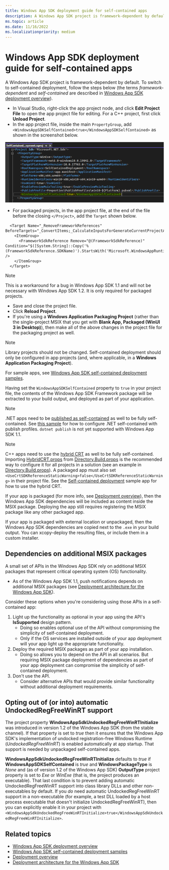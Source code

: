 ```yaml
---
title: Windows App SDK deployment guide for self-contained apps
description: A Windows App SDK project is framework-dependent by default. To switch to self-contained deployment, follow the steps in this article (the terms *framework-dependent* and *self-contained* are described in [Windows App SDK deployment overview](../deploy-overview.md)).
ms.topic: article
ms.date: 11/16/2022
ms.localizationpriority: medium
---
```


# Windows App SDK deployment guide for self-contained apps

A Windows App SDK project is framework-dependent by default. To switch to self-contained deployment, follow the steps below (the terms *framework-dependent* and *self-contained* are described in [Windows App SDK deployment overview](../deploy-overview.md)).

* In Visual Studio, right-click the app project node, and click **Edit Project File** to open the app project file for editing. For a C++ project, first click **Unload Project**.
* In the app project file, inside the main `PropertyGroup`, add `<WindowsAppSDKSelfContained>true</WindowsAppSDKSelfContained>` as shown in the screenshot below.

![Screenshot showing the WindowsAppSDKSelfContained property set in a project file.](../../images/winappsdk-self-contained.png)
* For packaged projects, in the app project file, at the end of the file before the closing `</Project>`, add the `Target` shown below.

```
  <Target Name="_RemoveFrameworkReferences" BeforeTargets="_ConvertItems;_CalculateInputsForGenerateCurrentProjectAppxManifest">
    <ItemGroup>
      <FrameworkSdkReference Remove="@(FrameworkSdkReference)" Condition="$([System.String]::Copy('%(FrameworkSdkReference.SDKName)').StartsWith('Microsoft.WindowsAppRuntime.'))" />
    </ItemGroup>
  </Target>
```

> [!NOTE]
> This is a workaround for a bug in Windows App SDK 1.1 and will not be necessary with Windows App SDK 1.2. It is only required for packaged projects.
* Save and close the project file.
* Click **Reload Project**.
* If you're using a **Windows Application Packaging Project** (rather than the single-project MSIX that you get with **Blank App, Packaged (WinUI 3 in Desktop)**), then make all of the above changes in the project file for the packaging project as well.

> [!NOTE]
> Library projects should not be changed. Self-contained deployment should only be configured in app projects (and, where applicable, in a **Windows Application Packaging Project**).

For sample apps, see [Windows App SDK self-contained deployment samples](https://github.com/microsoft/WindowsAppSDK-Samples/tree/main/Samples/SelfContainedDeployment).

Having set the `WindowsAppSDKSelfContained` property to `true` in your project file, the contents of the Windows App SDK Framework package will be extracted to your build output, and deployed as part of your application.

> [!NOTE]
> .NET apps need to be [published as self-contained](/dotnet/core/deploying/#publish-self-contained) as well to be fully self-contained. See [this sample](https://github.com/microsoft/WindowsAppSDK-Samples/blob/f1a30c2524c785739fee842d02a1ea15c1362f8f/Samples/SelfContainedDeployment/cs-winui-unpackaged/SelfContainedDeployment.csproj#L12) for how to configure .NET self-contained with publish profiles. `dotnet publish` is not yet supported with Windows App SDK 1.1.

> [!NOTE]
> C++ apps need to use the [hybrid CRT](https://github.com/microsoft/WindowsAppSDK/blob/main/docs/Coding-Guidelines/HybridCRT.md#what-is-the-hybrid-crt) as well to be fully self-contained. Importing [HybridCRT.props](https://github.com/microsoft/WindowsAppSDK/blob/main/HybridCRT.props) from [Directory.Build.props](/visualstudio/msbuild/customize-your-build#directorybuildprops-and-directorybuildtargets) is the recommended way to configure it for all projects in a solution (see an example in [Directory.Build.props](https://github.com/microsoft/WindowsAppSDK-Samples/blob/43404afcc4e72294b3e2706d2eff12418dbb815a/Samples/SelfContainedDeployment/cpp-winui-unpackaged/Directory.Build.props#L3)). A packaged app must also set `<UseCrtSDKReferenceStaticWarning>false</UseCrtSDKReferenceStaticWarning>` in their project file. See the [Self-contained deployment](https://github.com/microsoft/WindowsAppSDK-Samples/tree/main/Samples/SelfContainedDeployment/) sample app for how to use the hybrid CRT.

If your app is packaged (for more info, see [Deployment overview](../index.md)), then the Windows App SDK dependencies will be included as content inside the MSIX package. Deploying the app still requires registering the MSIX package like any other packaged app.

If your app is packaged with external location or unpackaged, then the Windows App SDK dependencies are copied next to the `.exe` in your build output. You can xcopy-deploy the resulting files, or include them in a custom installer.

## Dependencies on additional MSIX packages

A small set of APIs in the Windows App SDK rely on additional MSIX packages that represent critical operating system (OS) functionality.

* As of the Windows App SDK 1.1, push notifications depends on additional MSIX packages (see [Deployment architecture for the Windows App SDK](../../windows-app-sdk/deployment-architecture.md)).

Consider these options when you're considering using those APIs in a self-contained app:

1. Light up the functionality as optional in your app using the API's **IsSupported** design pattern.
    * Doing so enables optional use of the API without compromising the simplicity of self-contained deployment.
    * Only if the OS services are installed outside of your app deployment will your app light up the appropriate functionality.
2. Deploy the required MSIX packages as part of your app installation.
    * Doing so allows you to depend on the API in all scenarios. But requiring MSIX package deployment of dependencies as part of your app deployment can compromise the simplicity of self-contained deployment.
3. Don't use the API.
    * Consider alternative APIs that would provide similar functionality without additional deployment requirements.

## Opting out of (or into) automatic UndockedRegFreeWinRT support

The project property **WindowsAppSdkUndockedRegFreeWinRTInitialize** was introduced in version 1.2 of the Windows App SDK (from the stable channel). If that property is set to *true* then it ensures that the Windows App SDK's implementation of undocked registration-free Windows Runtime (*UndockedRegFreeWinRT*) is enabled automatically at app startup. That support is needed by unpackaged self-contained apps.

**WindowsAppSdkUndockedRegFreeWinRTInitialize** defaults to *true* if **WindowsAppSDKSelfContained** is *true* and **WindowsPackageType** is *None* and (as of version 1.2 of the Windows App SDK) **OutputType** project property is set to *Exe* or *WinExe* (that is, the project produces an executable). That last condition is to prevent adding automatic UndockedRegFreeWinRT support into class library DLLs and other non-executables by default. If you *do* need automatic UndockedRegFreeWinRT support in a non-executable (for example, a test DLL loaded by a host process executable that doesn't initialize UndockedRegFreeWinRT), then you can explicitly enable it in your project with `<WindowsAppSdkUndockedRegFreeWinRTInitialize>true</WindowsAppSdkUndockedRegFreeWinRTInitialize>`.

## Related topics

* [Windows App SDK deployment overview](../deploy-overview.md)
* [Windows App SDK self-contained deployment samples](https://github.com/microsoft/WindowsAppSDK-Samples/tree/main/Samples/SelfContainedDeployment)
* [Deployment overview](../index.md)
* [Deployment architecture for the Windows App SDK](../../windows-app-sdk/deployment-architecture.md)
